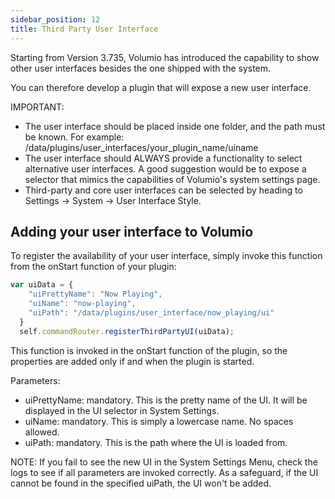 ```yaml
---
sidebar_position: 12
title: Third Party User Interface
---
```


Starting from Version 3.735, Volumio has introduced the capability to show other user interfaces besides the one shipped with the system.

You can therefore develop a plugin that will expose a new user interface.

IMPORTANT:

- The user interface should be placed inside one folder, and the path must be known. For example: /data/plugins/user_interfaces/your_plugin_name/uiname
- The user interface should ALWAYS provide a functionality to select alternative user interfaces. A good suggestion would be to expose a selector that mimics the capabilities of Volumio's system settings page.
- Third-party and core user interfaces can be selected by heading to Settings -> System -> User Interface Style.


## Adding your user interface to Volumio

To register the availability of your user interface, simply invoke this function from the onStart function of your plugin:

```javascript
var uiData = {
    "uiPrettyName": "Now Playing",
    "uiName": "now-playing",
    "uiPath": "/data/plugins/user_interface/now_playing/ui"
  }
  self.commandRouter.registerThirdPartyUI(uiData);
```

This function is invoked in the onStart function of the plugin, so the properties are added only if and when the plugin is started.

Parameters:
* uiPrettyName: mandatory. This is the pretty name of the UI. It will be displayed in the UI selector in System Settings.
* uiName: mandatory. This is simply a lowercase name. No spaces allowed.
* uiPath: mandatory. This is the path where the UI is loaded from.


NOTE: If you fail to see the new UI in the System Settings Menu, check the logs to see if all parameters are invoked correctly. As a safeguard, if the UI cannot be found in the specified uiPath, the UI won't be added.
